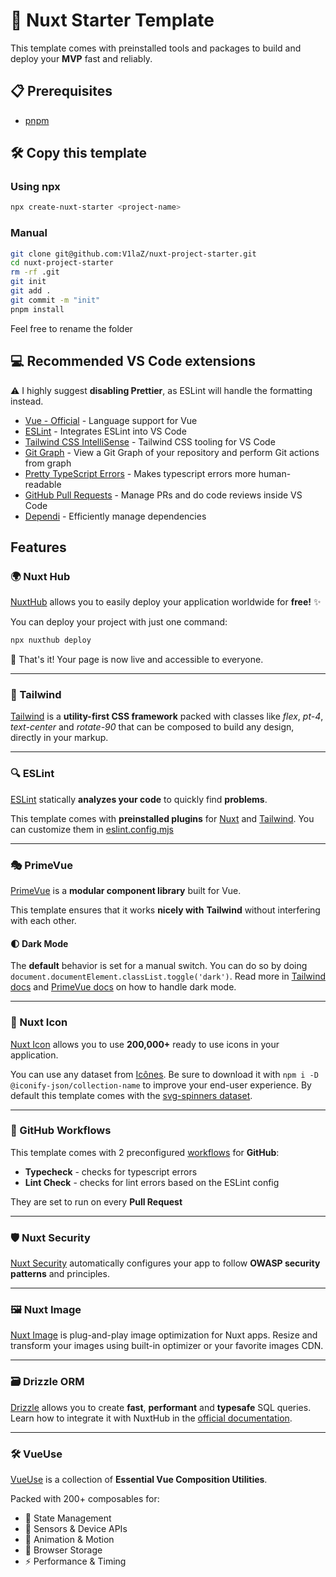 # 🚀 Nuxt Starter Template

This template comes with preinstalled tools and packages to build and deploy your **MVP** fast and reliably.

## 📋 Prerequisites
- [pnpm](https://pnpm.io/)

## 🛠️ Copy this template
### Using npx
```sh
npx create-nuxt-starter <project-name>
```
### Manual
```sh
git clone git@github.com:V1laZ/nuxt-project-starter.git
cd nuxt-project-starter
rm -rf .git
git init
git add .
git commit -m "init"
pnpm install
```
Feel free to rename the folder

## 💻 Recommended VS Code extensions
⚠️ I highly suggest **disabling Prettier**, as ESLint will handle the formatting instead.

- [Vue - Official](https://marketplace.visualstudio.com/items?itemName=Vue.volar) - Language support for Vue
- [ESLint](https://marketplace.visualstudio.com/items?itemName=dbaeumer.vscode-eslint) - Integrates ESLint into VS Code
- [Tailwind CSS IntelliSense](https://marketplace.visualstudio.com/items?itemName=bradlc.vscode-tailwindcss) - Tailwind CSS tooling for VS Code
- [Git Graph](https://marketplace.visualstudio.com/items?itemName=mhutchie.git-graph) - View a Git Graph of your repository and perform Git actions from graph
- [Pretty TypeScript Errors](https://marketplace.visualstudio.com/items?itemName=YoavBls.pretty-ts-errors) - Makes typescript errors more human-readable
- [GitHub Pull Requests](https://marketplace.visualstudio.com/items?itemName=GitHub.vscode-pull-request-github) - Manage PRs and do code reviews inside VS Code
- [Dependi](https://marketplace.visualstudio.com/items?itemName=fill-labs.dependi) - Efficiently manage dependencies

## Features

### 🌍 Nuxt Hub
[NuxtHub](https://hub.nuxt.com/) allows you to easily deploy your application worldwide for **free!** ✨

You can deploy your project with just one command:
```sh
npx nuxthub deploy
```
🚀 That's it! Your page is now live and accessible to everyone.

---

### 🎨 Tailwind
[Tailwind](https://tailwindcss.com/) is a **utility-first CSS framework** packed with classes like *flex*, *pt-4*, *text-center* and *rotate-90* that can be composed to build any design, directly in your markup.

---

### 🔍 ESLint
[ESLint](https://eslint.org/) statically **analyzes your code** to quickly find **problems**. 

This template comes with **preinstalled plugins** for 
[Nuxt](https://eslint.nuxt.com/packages/module) and [Tailwind](https://github.com/francoismassart/eslint-plugin-tailwindcss). You can customize them in [eslint.config.mjs](./eslint.config.mjs)

---

### 🎭 PrimeVue
[PrimeVue](https://primevue.org/) is a **modular component library** built for Vue.

This template ensures that it works **nicely with** **Tailwind** without interfering with each other.

#### 🌓 Dark Mode
The **default** behavior is set for a manual switch. You can do so by doing `document.documentElement.classList.toggle('dark')`. Read more in [Tailwind docs](https://tailwindcss.com/docs/dark-mode) and [PrimeVue docs](https://primevue.org/theming/styled/#darkmode) on how to handle dark mode.

---

### 🎯 Nuxt Icon
[Nuxt Icon](https://github.com/nuxt/icon) allows you to use **200,000+** ready to use icons in your application. 

You can use any dataset from [Icônes](https://icones.js.org/). Be sure to download it with `npm i -D @iconify-json/collection-name` to improve your end-user experience. By default this template comes with the [svg-spinners dataset](https://icones.js.org/collection/svg-spinners).

---

### 🔄 GitHub Workflows
This template comes with 2 preconfigured [workflows](./.github/workflows/) for **GitHub**:
- **Typecheck** - checks for typescript errors
- **Lint Check** - checks for lint errors based on the ESLint config

They are set to run on every **Pull Request**

---

### 🛡️ Nuxt Security
[Nuxt Security](https://github.com/nuxt-modules/security) automatically configures your app to follow **OWASP security patterns** and principles.

---

### 🖼️ Nuxt Image
[Nuxt Image](https://github.com/nuxt/image) is plug-and-play image optimization for Nuxt apps. Resize and transform your images using built-in optimizer or your favorite images CDN.

---

### 🗃️ Drizzle ORM
[Drizzle](https://orm.drizzle.team/) allows you to create **fast**, **performant** and **typesafe** SQL queries. Learn how to integrate it with NuxtHub in the [official documentation](https://hub.nuxt.com/docs/recipes/drizzle).

---

### 🛠️ VueUse
[VueUse](https://vueuse.org/) is a collection of **Essential Vue Composition Utilities**. 

Packed with 200+ composables for:
- 🔄 State Management
- 📱 Sensors & Device APIs
- 🎯 Animation & Motion
- 💾 Browser Storage
- ⚡ Performance & Timing